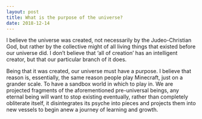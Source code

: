 ```yaml
---
layout: post
title: What is the purpose of the universe?
date: 2018-12-14
---
```


<p>I believe the universe was created, not necessarily by the Judeo-Christian God, but rather by the collective might of all living things that existed before our universe did. I don’t believe that ‘all of creation’ has an intelligent creator, but that our particular branch of it does.</p><p>Being that it was created, our universe must have a purpose. I believe that reason is, essentially, the same reason people play Minecraft, just on a grander scale. To have a sandbox world in which to play in. We are projected fragments of the aforementioned pre-universal beings, any eternal being will want to stop existing eventually, rather than completely obliterate itself, it disintegrates its psyche into pieces and projects them into new vessels to begin anew a journey of learning and growth.</p>
